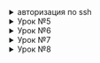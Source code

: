 
<details> 
 <summary> авторизация по ssh </summary> 
для подключения создаем файл 

```
  $ nano ~/.ssh/autorized-keys
 ```
  добавляем ключ в 1 строчку без кавычек
```
"ssh-rsa AAAAB3NzaC1yc2EAAAABJQAAAQEAqTqqZJDbs2iDZQPRXJ4jdVaeJX4nyX9Cmw8RMecY+z51VcZNyFuHUC9RHGaoS4WUz3iBCHRnootaFKhbiLNEWs0Nr+qQlN4waoSo1Y9sAtI+1DTIxGWePMglTuu4CjvHFKV1UStcU//iuvvSuYXMltopoEjUuz6qxfZHY4OztcZ5YnOU+q1NlCckEvfZmE/ZR6+MZ+DjtvoUtERNjyjnBF8kIK86UDBTSWIrVZ/b/8ZLL7gA9Px2Ri0X5NqtrZ/ZVBWuVgHJ0ktaG/opq7ywMNyWbvBLiYfS3po54jl9bxxAyDSMuN4dO1NI0BVCgTOnesth28RkXtSpq8WTwvgd6w=="  
```
даем права на файл 
```
chmod 700 /home/user_name/.ssh && chmod 600 /home/user_name/.ssh/authorized_keys
chown -R username:username /home/username/.ssh
```  
изменяем файл 
```
nano /etc/ssh/sshd_config
```
меняем PubkeyAutehentivation yes, раскоментируем AuthorazedKeysFile .ssh/authorized_keys отключаем аутентификацию по паролю PasswordAuthentication no <br>
перезапускаем службу
```
sudu systemctl restart ssh
```
</details>
<details>   
  <summary> Урок №5 </summary>
    <details> <summary> setupvpn.sh установка OVPN сервера prinunl </summary>
     
на хосте выполняем комманды

```sh
cat <<EOF> setupvpn.sh <br>
#!/bin/bash <br>
echo "deb http://repo.mongodb.org/apt/ubuntu xenial/mongodb-org/3.4 multiverse" > /etc/apt/sources.list.d/mongodb-org-3.4.list <br>
echo "deb http://repo.pritunl.com/stable/apt xenial main" > /etc/apt/sources.list.d/pritunl.list <br>
apt-key adv --keyserver hkp://keyserver.ubuntu.com --recv 0C49F3730359A14518585931BC711F9BA15703C6 <br>
apt-key adv --keyserver hkp://keyserver.ubuntu.com --recv 7568D9BB55FF9E5287D586017AE645C0CF8E292A <br>
apt-get --assume-yes update <br>
apt-get --assume-yes upgrade <br>
apt-get --assume-yes install pritunl mongodb-org <br>
systemctl start pritunl mongod <br>
systemctl enable pritunl mongod <br>
EOF <br>
```  
```sh
$ sudo bash setupvpn.sh
```
После установки открываем ссылку в браузере "https://Ip-address/setup" <br>
Далее следуем инструкциям <br><br>
[Инструкция по добавлению пользователей и серверов](https://docs.pritunl.com/docs/connecting) <br>
</details>
переход по ssh по ключам
ssh -i ~/.ssh/appuser appuser@<ipaddress>
</details>
<details>
<summary> Урок №6 </summary>
 созданы скрипты bash, для установки mongodb, ruby, puma-server
 
 делаем файлы исполняемыми chmod +x /install_mongoDB.sh
 chown -R username:username /install_mongoDB.sh
 
создан бакет > инструкция по бакетам  https://gist.github.com/Nklya/b6d1a547415b123f6b0cd0e90d208bf8 

создание инстанса по скрипту
```sh
gcloud compute instances create reddit-app1 --boot-disk-size=10GB --image-family ubuntu-1604-lts --image-project=ubuntu-os-cloud --machine-type=g1-small --tags puma-server --restart-on-failure --scopes storage-ro --metadata startup-script-url=gs://tartup-script-url/startupscript.sh
```
 </details>
   <details>
 <summary> Урок №7 </summary>
 Установлен Packer https://www.packer.io/downloads.html
 
 и подключен к gcloud
 ```sh
 gcloud auth application-default login
 ```
 Создана ветка packer-base добавлен файл сборки ubuntu16.json
 
 Проведена проверка файла
 ```sh
 packer validate ./ubuntu16.json
  ```
 
Самостоятельное задание №1, №2 и №3

Добавление файла variables.json добавлен в исключения для git,

проверка для обоих файлов сразу 
 ```sh
 packer validate -var-file ./variables.json ./ubuntu16.json
  ```

сборка шаблона
  ```sh
packer build -var-file ./variables.json ./ubuntu16.json 
  ```
  Пример вынесения в файл variables.json:
  
В файле шаблона ubuntu16.json
 ```sh
  "variables":
  {
  "project_id": "null",
  },
	"builders": [
    {
	"project_id": "{{ user `project_id` }}"
	}
 ```
В файле variables.json 
  ```sh	
  {
  "project_id": "наш проект"
  }  
  ```
 Добавил опции размера диска "disk_size": "10" и теги для брандмауэра "tags": "puma-server"
 
 
 Задание №1 под *
 
создание инстанса  из изображения
 gcloud compute instances create test --image-family=reddit-base --image-project=api-project-739750082124
   </details>
   
   <details>
 <summary> Урок №8 </summary>
 установил версию выше чем 0.11.11, версию 0.12.28
 Пример коннектора к виртуальной машине (отличается от 0.11.11

```sh
   connection {
    type    = "ssh"
    user    = "centr"
    host    = "${google_compute_instance.app.network_interface[0].access_config[0].nat_ip}"
    agent   = false
    timeout = "2m"
    # путь до приватного ключа
    private_key = "${file(var.private_key_path)}"
```
основные команды

```sh
 terraform plan
 terraform apply
 
```
добавление двух ключей ssh
```sh
resource "google_compute_project_metadata" "ssh_keys" {
  metadata = {
    # путь до публичного ключа
    ssh-keys = "centr:${file(var.public_key_centr)}\n Centr:${file(var.public_key_Centr)}"
  }
}

```
 </details>
